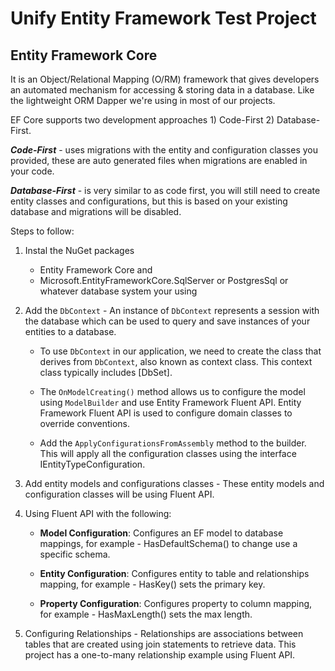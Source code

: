 # Unify Entity Framework Test Project

## Entity Framework Core

It is an Object/Relational Mapping (O/RM) framework that gives developers an automated mechanism for accessing & storing data in a database. Like the lightweight ORM Dapper we're using in most of our projects.

EF Core supports two development approaches 1) Code-First 2) Database-First.

***Code-First***  - uses migrations with the entity and configuration classes you provided, these are auto generated files when migrations are enabled in your code. 

***Database-First***  - is very similar to as code first, you will still need to create entity classes and configurations, but this is based on your existing database and migrations will be disabled.




Steps to follow:

1. Instal the NuGet packages
	
	- Entity Framework Core and 
	- Microsoft.EntityFrameworkCore.SqlServer or PostgresSql or whatever database system your using

2. Add the `DbContext` - An instance of `DbContext` represents a session with the database which can be used to query and save instances of your entities to a database.
    
    - To use `DbContext` in our application, we need to create the class that derives from `DbContext`, also known as context class. This context class typically includes [DbSet<TEntity>].
    
    - The `OnModelCreating()` method allows us to configure the model using `ModelBuilder` and use Entity Framework Fluent API. Entity Framework Fluent API is used to configure domain classes to override conventions.
    
    - Add the `ApplyConfigurationsFromAssembly` method to the builder. This will apply all the configuration classes using the interface IEntityTypeConfiguration<TEntity>.

3. Add entity models and configurations classes - These entity models and configuration classes will be using Fluent API.

4. Using Fluent API with the following:
	
	- **Model Configuration**: Configures an EF model to database mappings, for example - HasDefaultSchema() to change use a specific schema.
	
	- **Entity Configuration**: Configures entity to table and relationships mapping, for example - HasKey() sets the primary key.
	
	- **Property Configuration**: Configures property to column mapping, for example - HasMaxLength() sets the max length.

5. Configuring Relationships - Relationships are associations between tables that are created using join statements to retrieve data. This project has a one-to-many relationship example using Fluent API.
